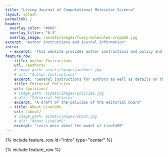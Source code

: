 ```yaml
---
title: "Living Journal of Computational Molecular Science"
layout: splash
permalink: /
header:
  overlay_color: "#000"
  overlay_filter: "0.5"
  overlay_image: /assets/images/fuzzy-molecules-cropped.jpg
excerpt: "Author instructions and journal information"
intro: 
  - excerpt: 'This website provides author instructions and policy and journal information for LiveCoMS, the Living Journal of Computational Molecular Science. Please visit [www.livecomsjournal.org](http://www.livecomsjournal.org) for more information.'
feature_row:
  - title: Author Instructions
    url: /authors/
    # image_path: assets/images/authors.jpg
    # alt: "Author Instructions"
    excerpt: "General instructions for authors as well as details on the different article types featured in LiveCoMS"
  - title: Editorial Policies
    url: /policies/
    # image_path: assets/images/policies.jpg
    # alt: "Editorial Policies"
    excerpt: "A draft of the policies of the editorial board"
  - title: About LiveCoMS
    url: /about/
    # image_path: assets/images/about.jpg
    # alt: "About LiveCoMS"
    excerpt: "Learn more about the model of LiveCoMS"
---
```


{% include feature_row id="intro" type="center" %}

{% include feature_row %}
